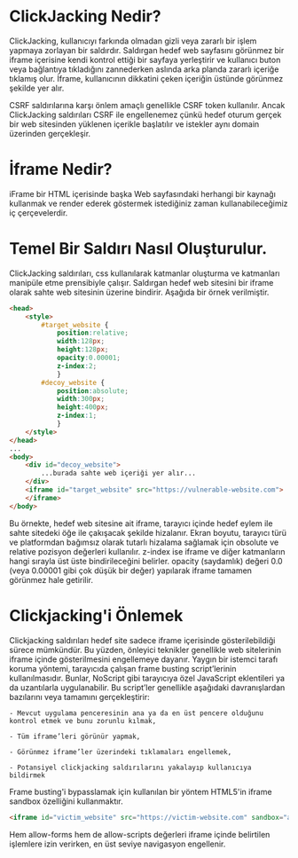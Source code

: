 # ClickJacking Nedir?
ClickJacking, kullanıcıyı farkında olmadan gizli veya zararlı bir işlem yapmaya zorlayan bir saldırdır. Saldırgan hedef web sayfasını görünmez bir iframe içerisine kendi kontrol ettiği bir sayfaya yerleştirir ve kullanıcı buton veya bağlantıya tıkladığını zannederken aslında arka planda zararlı içeriğe tıklamış olur. İframe, kullanıcının dikkatini çeken içeriğin üstünde görünmez şekilde yer alır.

CSRF saldırılarına karşı önlem amaçlı genellikle CSRF token kullanılır. Ancak ClickJacking saldırıları CSRF ile engellenemez çünkü hedef oturum gerçek bir web sitesinden yüklenen içerikle başlatılır ve istekler aynı domain üzerinden gerçekleşir.

# İframe Nedir?
iFrame bir HTML içerisinde başka Web sayfasındaki herhangi bir kaynağı kullanmak ve render ederek göstermek istediğiniz zaman kullanabileceğimiz iç çerçevelerdir.

# Temel Bir Saldırı Nasıl Oluşturulur.
ClickJacking saldırıları, css kullanılarak katmanlar oluşturma ve katmanları manipüle etme prensibiyle çalışır. Saldırgan hedef web sitesini bir iframe olarak sahte web sitesinin üzerine bindirir. Aşağıda bir örnek verilmiştir.

```html
<head>
	<style>
		#target_website {
			position:relative;
			width:128px;
			height:128px;
			opacity:0.00001;
			z-index:2;
			}
		#decoy_website {
			position:absolute;
			width:300px;
			height:400px;
			z-index:1;
			}
	</style>
</head>
...
<body>
	<div id="decoy_website">
		...burada sahte web içeriği yer alır...
	</div>
	<iframe id="target_website" src="https://vulnerable-website.com">
	</iframe>
</body>
```

Bu örnekte, hedef web sitesine ait iframe, tarayıcı içinde hedef eylem ile sahte sitedeki öğe ile çakışacak şekilde hizalanır. Ekran boyutu, tarayıcı türü ve platformdan bağımsız olarak tutarlı hizalama sağlamak için obsolute ve relative pozisyon değerleri kullanılır.
z-index ise iframe ve diğer katmanların hangi sırayla üst üste bindirileceğini belirler.
opacity (saydamlık) değeri 0.0 (veya 0.00001 gibi çok düşük bir değer) yapılarak iframe tamamen görünmez hale getirilir.

# Clickjacking'i Önlemek
Clickjacking saldırıları hedef site sadece iframe içerisinde gösterilebildiği sürece mümkündür. Bu yüzden, önleyici teknikler genellikle web sitelerinin iframe içinde gösterilmesini engellemeye dayanır. Yaygın bir istemci tarafı koruma yöntemi, tarayıcıda çalışan frame busting script’lerinin kullanılmasıdır. Bunlar, NoScript gibi tarayıcıya özel JavaScript eklentileri ya da uzantılarla uygulanabilir. Bu script’ler genellikle aşağıdaki davranışlardan bazılarını veya tamamını gerçekleştirir:

    - Mevcut uygulama penceresinin ana ya da en üst pencere olduğunu kontrol etmek ve bunu zorunlu kılmak,

    - Tüm iframe’leri görünür yapmak,

    - Görünmez iframe’ler üzerindeki tıklamaları engellemek,

    - Potansiyel clickjacking saldırılarını yakalayıp kullanıcıya bildirmek

Frame busting'i bypasslamak için kullanılan bir yöntem HTML5'in iframe sandbox özelliğini kullanmaktır.

```html
<iframe id="victim_website" src="https://victim-website.com" sandbox="allow-forms"></iframe>
```

Hem allow-forms hem de allow-scripts değerleri iframe içinde belirtilen işlemlere izin verirken, en üst seviye navigasyon engellenir.
